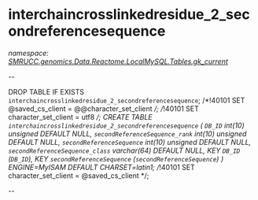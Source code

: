 ﻿# interchaincrosslinkedresidue_2_secondreferencesequence
_namespace: [SMRUCC.genomics.Data.Reactome.LocalMySQL.Tables.gk_current](./index.md)_

--
 
 DROP TABLE IF EXISTS `interchaincrosslinkedresidue_2_secondreferencesequence`;
 /*!40101 SET @saved_cs_client = @@character_set_client */;
 /*!40101 SET character_set_client = utf8 */;
 CREATE TABLE `interchaincrosslinkedresidue_2_secondreferencesequence` (
 `DB_ID` int(10) unsigned DEFAULT NULL,
 `secondReferenceSequence_rank` int(10) unsigned DEFAULT NULL,
 `secondReferenceSequence` int(10) unsigned DEFAULT NULL,
 `secondReferenceSequence_class` varchar(64) DEFAULT NULL,
 KEY `DB_ID` (`DB_ID`),
 KEY `secondReferenceSequence` (`secondReferenceSequence`)
 ) ENGINE=MyISAM DEFAULT CHARSET=latin1;
 /*!40101 SET character_set_client = @saved_cs_client */;
 
 --




